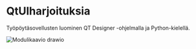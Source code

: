 # QtUIharjoituksia
Työpöytäsovellusten luominen QT Designer -ohjelmalla ja Python-kielellä.


![Modulikaavio drawio](https://user-images.githubusercontent.com/24242044/173565805-f2753b71-478e-41c9-af56-f56eb65d0568.png)
